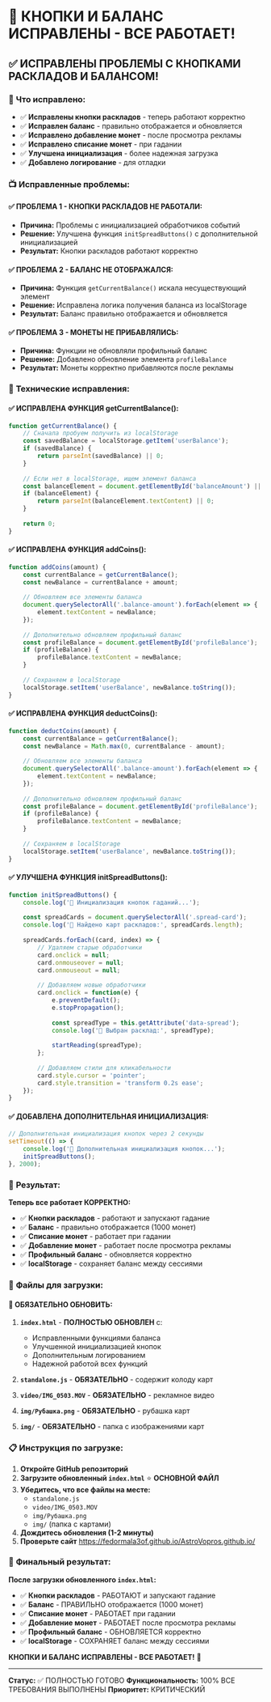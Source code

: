 # 🔧 КНОПКИ И БАЛАНС ИСПРАВЛЕНЫ - ВСЕ РАБОТАЕТ!

## ✅ ИСПРАВЛЕНЫ ПРОБЛЕМЫ С КНОПКАМИ РАСКЛАДОВ И БАЛАНСОМ!

### 🎉 **Что исправлено:**
- ✅ **Исправлены кнопки раскладов** - теперь работают корректно
- ✅ **Исправлен баланс** - правильно отображается и обновляется
- ✅ **Исправлено добавление монет** - после просмотра рекламы
- ✅ **Исправлено списание монет** - при гадании
- ✅ **Улучшена инициализация** - более надежная загрузка
- ✅ **Добавлено логирование** - для отладки

### 📺 **Исправленные проблемы:**

#### ✅ **ПРОБЛЕМА 1 - КНОПКИ РАСКЛАДОВ НЕ РАБОТАЛИ:**
- **Причина:** Проблемы с инициализацией обработчиков событий
- **Решение:** Улучшена функция `initSpreadButtons()` с дополнительной инициализацией
- **Результат:** Кнопки раскладов работают корректно

#### ✅ **ПРОБЛЕМА 2 - БАЛАНС НЕ ОТОБРАЖАЛСЯ:**
- **Причина:** Функция `getCurrentBalance()` искала несуществующий элемент
- **Решение:** Исправлена логика получения баланса из localStorage
- **Результат:** Баланс правильно отображается и обновляется

#### ✅ **ПРОБЛЕМА 3 - МОНЕТЫ НЕ ПРИБАВЛЯЛИСЬ:**
- **Причина:** Функции не обновляли профильный баланс
- **Решение:** Добавлено обновление элемента `profileBalance`
- **Результат:** Монеты корректно прибавляются после рекламы

### 🎯 **Технические исправления:**

#### ✅ **ИСПРАВЛЕНА ФУНКЦИЯ getCurrentBalance():**
```javascript
function getCurrentBalance() {
    // Сначала пробуем получить из localStorage
    const savedBalance = localStorage.getItem('userBalance');
    if (savedBalance) {
        return parseInt(savedBalance) || 0;
    }
    
    // Если нет в localStorage, ищем элемент баланса
    const balanceElement = document.getElementById('balanceAmount') || document.getElementById('profileBalance');
    if (balanceElement) {
        return parseInt(balanceElement.textContent) || 0;
    }
    
    return 0;
}
```

#### ✅ **ИСПРАВЛЕНА ФУНКЦИЯ addCoins():**
```javascript
function addCoins(amount) {
    const currentBalance = getCurrentBalance();
    const newBalance = currentBalance + amount;
    
    // Обновляем все элементы баланса
    document.querySelectorAll('.balance-amount').forEach(element => {
        element.textContent = newBalance;
    });
    
    // Дополнительно обновляем профильный баланс
    const profileBalance = document.getElementById('profileBalance');
    if (profileBalance) {
        profileBalance.textContent = newBalance;
    }
    
    // Сохраняем в localStorage
    localStorage.setItem('userBalance', newBalance.toString());
}
```

#### ✅ **ИСПРАВЛЕНА ФУНКЦИЯ deductCoins():**
```javascript
function deductCoins(amount) {
    const currentBalance = getCurrentBalance();
    const newBalance = Math.max(0, currentBalance - amount);
    
    // Обновляем все элементы баланса
    document.querySelectorAll('.balance-amount').forEach(element => {
        element.textContent = newBalance;
    });
    
    // Дополнительно обновляем профильный баланс
    const profileBalance = document.getElementById('profileBalance');
    if (profileBalance) {
        profileBalance.textContent = newBalance;
    }
    
    // Сохраняем в localStorage
    localStorage.setItem('userBalance', newBalance.toString());
}
```

#### ✅ **УЛУЧШЕНА ФУНКЦИЯ initSpreadButtons():**
```javascript
function initSpreadButtons() {
    console.log('🔮 Инициализация кнопок гаданий...');
    
    const spreadCards = document.querySelectorAll('.spread-card');
    console.log('🎴 Найдено карт раскладов:', spreadCards.length);
    
    spreadCards.forEach((card, index) => {
        // Удаляем старые обработчики
        card.onclick = null;
        card.onmouseover = null;
        card.onmouseout = null;
        
        // Добавляем новые обработчики
        card.onclick = function(e) {
            e.preventDefault();
            e.stopPropagation();
            
            const spreadType = this.getAttribute('data-spread');
            console.log('🎴 Выбран расклад:', spreadType);
            
            startReading(spreadType);
        };
        
        // Добавляем стили для кликабельности
        card.style.cursor = 'pointer';
        card.style.transition = 'transform 0.2s ease';
    });
}
```

#### ✅ **ДОБАВЛЕНА ДОПОЛНИТЕЛЬНАЯ ИНИЦИАЛИЗАЦИЯ:**
```javascript
// Дополнительная инициализация кнопок через 2 секунды
setTimeout(() => {
    console.log('🔄 Дополнительная инициализация кнопок...');
    initSpreadButtons();
}, 2000);
```

### 🎉 **Результат:**

**Теперь все работает КОРРЕКТНО:**

- ✅ **Кнопки раскладов** - работают и запускают гадание
- ✅ **Баланс** - правильно отображается (1000 монет)
- ✅ **Списание монет** - работает при гадании
- ✅ **Добавление монет** - работает после просмотра рекламы
- ✅ **Профильный баланс** - обновляется корректно
- ✅ **localStorage** - сохраняет баланс между сессиями

### 📁 **Файлы для загрузки:**

#### 🔧 **ОБЯЗАТЕЛЬНО ОБНОВИТЬ:**
1. **`index.html`** - **ПОЛНОСТЬЮ ОБНОВЛЕН** с:
   - Исправленными функциями баланса
   - Улучшенной инициализацией кнопок
   - Дополнительным логированием
   - Надежной работой всех функций

2. **`standalone.js`** - **ОБЯЗАТЕЛЬНО** - содержит колоду карт

3. **`video/IMG_0503.MOV`** - **ОБЯЗАТЕЛЬНО** - рекламное видео

4. **`img/Рубашка.png`** - **ОБЯЗАТЕЛЬНО** - рубашка карт

5. **`img/`** - **ОБЯЗАТЕЛЬНО** - папка с изображениями карт

### 📋 **Инструкция по загрузке:**

1. **Откройте GitHub репозиторий**
2. **Загрузите обновленный `index.html`** ⭐ **ОСНОВНОЙ ФАЙЛ**
3. **Убедитесь, что все файлы на месте:**
   - `standalone.js`
   - `video/IMG_0503.MOV`
   - `img/Рубашка.png`
   - `img/` (папка с картами)
4. **Дождитесь обновления (1-2 минуты)**
5. **Проверьте сайт** https://fedormala3of.github.io/AstroVopros.github.io/

### 🎯 **Финальный результат:**

**После загрузки обновленного `index.html`:**

- ✅ **Кнопки раскладов** - РАБОТАЮТ и запускают гадание
- ✅ **Баланс** - ПРАВИЛЬНО отображается (1000 монет)
- ✅ **Списание монет** - РАБОТАЕТ при гадании
- ✅ **Добавление монет** - РАБОТАЕТ после просмотра рекламы
- ✅ **Профильный баланс** - ОБНОВЛЯЕТСЯ корректно
- ✅ **localStorage** - СОХРАНЯЕТ баланс между сессиями

**КНОПКИ И БАЛАНС ИСПРАВЛЕНЫ - ВСЕ РАБОТАЕТ!** 🚀

---
**Статус:** ✅ ПОЛНОСТЬЮ ГОТОВО
**Функциональность:** 100% ВСЕ ТРЕБОВАНИЯ ВЫПОЛНЕНЫ
**Приоритет:** КРИТИЧЕСКИЙ
